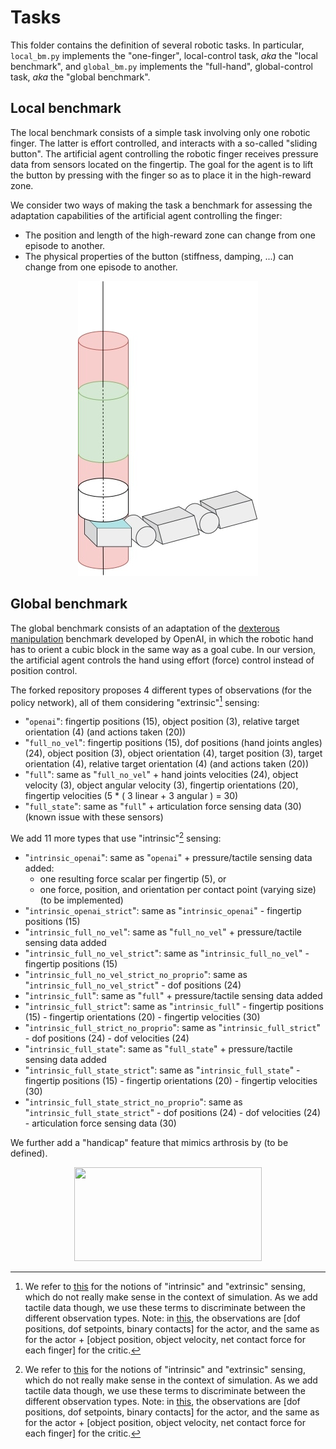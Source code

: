 # Tasks

This folder contains the definition of several robotic tasks. In particular, `local_bm.py` implements the "one-finger", local-control task, *aka* the "local benchmark", and `global_bm.py` implements the "full-hand", global-control task, *aka* the "global benchmark".

## Local benchmark

The local benchmark consists of a simple task involving only one robotic finger. The latter is effort controlled, and interacts with a so-called "sliding button". The artificial agent controlling the robotic finger receives pressure data from sensors located on the fingertip. The goal for the agent is to lift the button by pressing with the finger so as to place it in the high-reward zone. 

We consider two ways of making the task a benchmark for assessing the adaptation capabilities of the artificial agent controlling the finger:
- The position and length of the high-reward zone can change from one episode to another.
- The physical properties of the button (stiffness,  damping, ...) can change from one episode to another.

<p align="center">
  <img src="images/local_bm_img.jpg" />
</p>


## Global benchmark

The global benchmark consists of an adaptation of the [dexterous manipulation](https://arxiv.org/abs/1808.00177) benchmark developed by OpenAI, in which the robotic hand has to orient a cubic block in the same way as a goal cube. In our version, the artificial agent controls the hand using effort (force) control instead of position control.

The forked repository proposes 4 different types of observations (for the policy network), all of them considering "extrinsic"[^1] sensing:

- "`openai`": fingertip positions (15), object position (3), relative target orientation (4) (and actions taken (20))
- "`full_no_vel`": fingertip positions (15), dof positions (hand joints angles) (24), object position (3), object orientation (4), target position (3), target orientation (4), relative target orientation (4) (and actions taken (20))
- "`full`": same as "`full_no_vel`" + hand joints velocities (24), object velocity (3), object angular velocity (3), fingertip orientations (20), fingertip velocities (5 * ( 3 linear + 3 angular ) = 30) 
- "`full_state`": same as "`full`" + articulation force sensing data (30) (known issue with these sensors)
  
We add 11 more types that use "intrinsic"[^1] sensing:

- "`intrinsic_openai`": same as "`openai`" + pressure/tactile sensing data added:
    - one resulting force scalar per fingertip (5), or
    - one force, position, and orientation per contact point (varying size)  (to be implemented)
- "`intrinsic_openai_strict`": same as "`intrinsic_openai`" - fingertip positions (15)
- "`intrinsic_full_no_vel`": same as "`full_no_vel`" + pressure/tactile sensing data added
- "`intrinsic_full_no_vel_strict`": same as "`intrinsic_full_no_vel`" - fingertip positions (15)
- "`intrinsic_full_no_vel_strict_no_proprio`": same as "`intrinsic_full_no_vel_strict`" - dof positions (24) 
- "`intrinsic_full`": same as "`full`" + pressure/tactile sensing data added
- "`intrinsic_full_strict`": same as "`intrinsic_full`" - fingertip positions (15) - fingertip orientations (20) - fingertip velocities (30)
- "`intrinsic_full_strict_no_proprio`": same as "`intrinsic_full_strict`" - dof positions (24) - dof velocities (24)
- "`intrinsic_full_state`": same as "`full_state`" + pressure/tactile sensing data added
- "`intrinsic_full_state_strict`": same as "`intrinsic_full_state`" - fingertip positions (15) - fingertip orientations (20) - fingertip velocities (30)
- "`intrinsic_full_state_strict_no_proprio`": same as "`intrinsic_full_state_strict`" - dof positions (24) - dof velocities (24) - articulation force sensing data (30)

We further add a "handicap" feature that mimics arthrosis by (to be defined).

<p align="center">
  <img src="https://user-images.githubusercontent.com/34286328/171454160-8cb6739d-162a-4c84-922d-cda04382633f.gif" width="300" height="150"/>
</p>

[^1]: We refer to [this](https://sbrl.cs.columbia.edu/) for the notions of "intrinsic" and "extrinsic" sensing, which do not really make sense in the context of simulation. As we add tactile data though, we use these terms to discriminate between the different observation types. Note: in [this](https://sbrl.cs.columbia.edu/), the observations are [dof positions, dof setpoints, binary contacts] for the actor, and the same as for the actor + [object position, object velocity, net contact force for each finger] for the critic.
